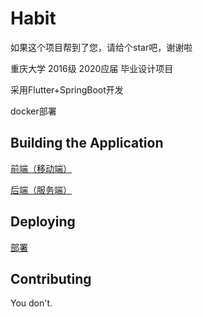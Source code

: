 # Habit

如果这个项目帮到了您，请给个star吧，谢谢啦

重庆大学 2016级 2020应届 毕业设计项目 

采用Flutter+SpringBoot开发

docker部署

## Building the Application

[前端（移动端）](./flutter)

[后端（服务端）](./springboot)

## Deploying

[部署](./docker)

## Contributing 

You don't.